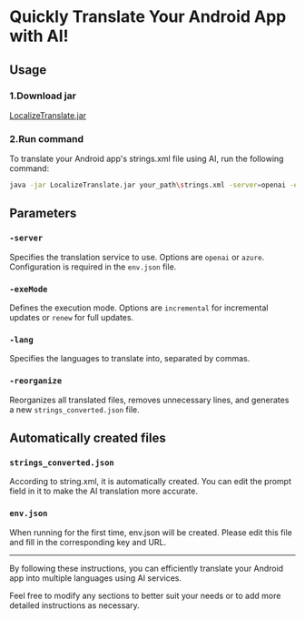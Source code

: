 
# Quickly Translate Your Android App with AI!

## Usage

### 1.Download jar
[LocalizeTranslate.jar](https://github.com/john990/LocalizeTranslate/raw/master/LocalizeTranslate.jar)

### 2.Run command
To translate your Android app's strings.xml file using AI, run the following command:

```bash
java -jar LocalizeTranslate.jar your_path\strings.xml -server=openai -exeMode=incremental -lang=fr,ja
```

## Parameters

### `-server`
Specifies the translation service to use. Options are `openai` or `azure`. Configuration is required in the `env.json` file.

### `-exeMode`
Defines the execution mode. Options are `incremental` for incremental updates or `renew` for full updates.

### `-lang`
Specifies the languages to translate into, separated by commas.

### `-reorganize`
Reorganizes all translated files, removes unnecessary lines, and generates a new `strings_converted.json` file.


## Automatically created files
### `strings_converted.json`
According to string.xml, it is automatically created. You can edit the prompt field in it to make the AI translation more accurate.

### `env.json`
When running for the first time, env.json will be created. Please edit this file and fill in the corresponding key and URL.

--- 
By following these instructions, you can efficiently translate your Android app into multiple languages using AI services.

Feel free to modify any sections to better suit your needs or to add more detailed instructions as necessary.